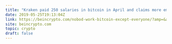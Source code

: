 ```yaml
---
title: "Kraken paid 250 salaries in bitcoin in April and claims more employees are opting for crypto every month"
date: 2019-05-25T19:13:04Z
link: https://beincrypto.com/nobod-work-bitcoin-except-everyone/?amp=&amp=&amp=&utm_content=sne&utm_medium=RSS&utm_source=hune
site: beincrypto.com
topic: crypto
draft: false
---
```

